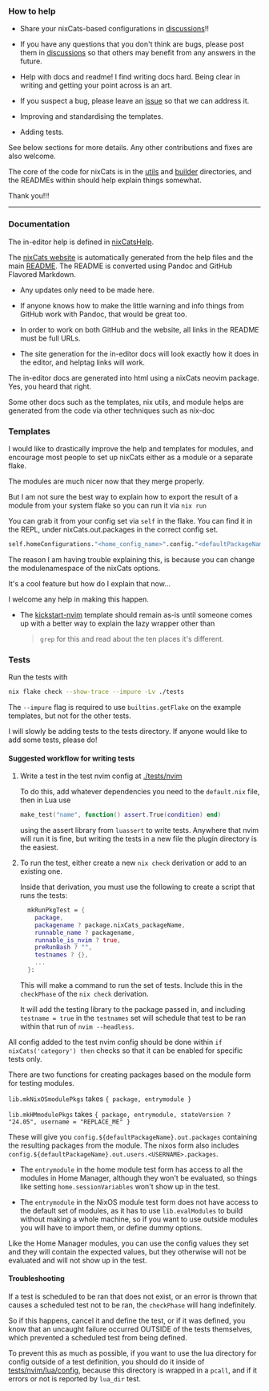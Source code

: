 ### How to help

- Share your nixCats-based configurations in [discussions](https://github.com/BirdeeHub/nixCats-nvim/discussions)!!

- If you have any questions that you don't think are bugs, please post them in [discussions](https://github.com/BirdeeHub/nixCats-nvim/discussions) so that others may benefit from any answers in the future.

- Help with docs and readme! I find writing docs hard.
  Being clear in writing and getting your point across is an art.

- If you suspect a bug, please leave an [issue](https://github.com/BirdeeHub/nixCats-nvim/issues) so that we can address it.

- Improving and standardising the templates.

- Adding tests.

See below sections for more details.
Any other contributions and fixes are also welcome.

The core of the code for nixCats is in the [utils](./utils) and [builder](./builder) directories,
and the READMEs within should help explain things somewhat.

Thank you!!!

---

### Documentation

The in-editor help is defined in [nixCatsHelp](./nixCatsHelp).

The [nixCats website](https://nixcats.org) is automatically generated from the help files and the main [README](./README.md).
The README is converted using Pandoc and GitHub Flavored Markdown.

- Any updates only need to be made here.

- If anyone knows how to make the little warning and info things from GitHub work with Pandoc, that would be great too.

- In order to work on both GitHub and the website, all links in the README must be full URLs.

- The site generation for the in-editor docs will look exactly how it does in the editor,
and helptag links will work.

The in-editor docs are generated into html using a nixCats neovim package. Yes, you heard that right.

Some other docs such as the templates, nix utils, and module helps are generated from the code via other techniques such as nix-doc

### Templates

I would like to drastically improve the help and templates for modules,
and encourage most people to set up nixCats either as a module or a separate flake.

The modules are much nicer now that they merge properly.

But I am not sure the best way to explain how to export
the result of a module from your system flake so you can run it via `nix run`

You can grab it from your config set via `self` in the flake.
You can find it in the REPL, under nixCats.out.packages in the correct config set.

```nix
self.homeConfigurations."<home_config_name>".config."<defaultPackageName>".out.packages."<package_name>"
```

The reason I am having trouble explaining this, is because you can change the modulenamespace of the nixCats options.

It's a cool feature but how do I explain that now...

I welcome any help in making this happen.

- The [kickstart-nvim](./templates/kickstart-nvim) template should remain as-is until someone comes up with a better way to explain the lazy wrapper other than
  > `grep` for this and read about the ten places it's different.

### Tests

Run the tests with
```sh
nix flake check --show-trace --impure -Lv ./tests
```

The `--impure` flag is required to use `builtins.getFlake` on the example templates, but not for the other tests.

I will slowly be adding tests to the tests directory.
If anyone would like to add some tests, please do!

#### Suggested workflow for writing tests

1. Write a test in the test nvim config at [./tests/nvim](./tests/nvim)

   To do this, add whatever dependencies you need to the `default.nix` file,
   then in Lua use
   ```lua
   make_test("name", function() assert.True(condition) end)
   ```
   using the assert library from `luassert` to write tests.
   Anywhere that nvim will run it is fine, but writing the tests in
   a new file the plugin directory is the easiest.

2. To run the test, either create a new `nix check` derivation or add to an existing one.

   Inside that derivation, you must use the following to create a script that runs the tests:

   ```nix
     mkRunPkgTest = {
       package,
       packagename ? package.nixCats_packageName,
       runnable_name ? packagename,
       runnable_is_nvim ? true,
       preRunBash ? "",
       testnames ? {},
       ...
     }:
   ```
   This will make a command to run the set of tests.
   Include this in the `checkPhase` of the `nix check` derivation.

   It will add the testing library to the package passed in,
   and including `testname = true` in the `testnames` set will schedule that
   test to be ran within that run of `nvim --headless`.

All config added to the test nvim config should be done within `if nixCats('category') then`
checks so that it can be enabled for specific tests only.

There are two functions for creating packages based on the module form for testing modules.

`lib.mkNixOSmodulePkgs` takes `{ package, entrymodule }`

`lib.mkHMmodulePkgs` takes `{ package, entrymodule, stateVersion ? "24.05", username = "REPLACE_ME" }`

These will give you `config.${defaultPackageName}.out.packages` containing the resulting packages from the module.
The nixos form also includes `config.${defaultPackageName}.out.users.<USERNAME>.packages`.

- The `entrymodule` in the home module test form has access to all the modules in Home Manager,
although they won't be evaluated, so things like setting `home.sessionVariables` won't show up in the test.

- The `entrymodule` in the NixOS module test form does not have access to the default set of modules,
as it has to use `lib.evalModules` to build without making a whole machine,
so if you want to use outside modules you will have to import them, or define dummy options.

Like the Home Manager modules, you can use the config values they set and they will contain the expected values,
but they otherwise will not be evaluated and will not show up in the test.

#### Troubleshooting

If a test is scheduled to be ran that does not exist,
or an error is thrown that causes a scheduled test not to be ran,
the `checkPhase` will hang indefinitely.

So if this happens, cancel it and define the test, or if it was defined,
you know that an uncaught failure occurred OUTSIDE of the tests themselves,
which prevented a scheduled test from being defined.

To prevent this as much as possible, if you want to use the lua directory for config outside of a test definition,
you should do it inside of [tests/nvim/lua/config](./tests/nvim/lua/config), because this directory is wrapped
in a `pcall`, and if it errors or not is reported by `lua_dir` test.
